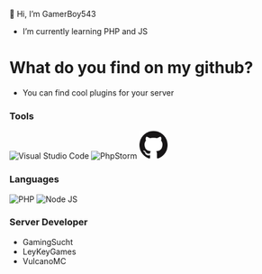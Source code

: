 👋 Hi, I’m GamerBoy543
 - I’m currently learning PHP and JS

 # What do you find on my github?
 - You can find cool plugins for your server

 ### Tools
 <img alt="Visual Studio Code" src="https://upload.wikimedia.org/wikipedia/commons/9/9a/Visual_Studio_Code_1.35_icon.svg" width="50" height="50"></img>
 <img alt="PhpStorm" src="https://upload.wikimedia.org/wikipedia/commons/d/d2/PhpStorm_Icon.png" width="50" height="50"></img>
 <img alt="GitHub" src="https://raw.githubusercontent.com/github/explore/78df643247d429f6cc873026c0622819ad797942/topics/github/github.png" width="50" height="50"></img>
 <!-- <img alt="" src="" width="50" height="50"></img> -->
 
 ### Languages
 <img alt="PHP" src="https://www.php.net/images/logos/new-php-logo.svg" width="50" height="50"></img>
 <img alt="Node JS" src="https://cdn.iconscout.com/icon/free/png-512/node-js-1174925.png" width="50" height="50"></img>
 <!-- <img alt="" src="" width="50" height="50"></img> -->

 ### Server Developer
  - GamingSucht
  - LeyKeyGames
  - VulcanoMC

